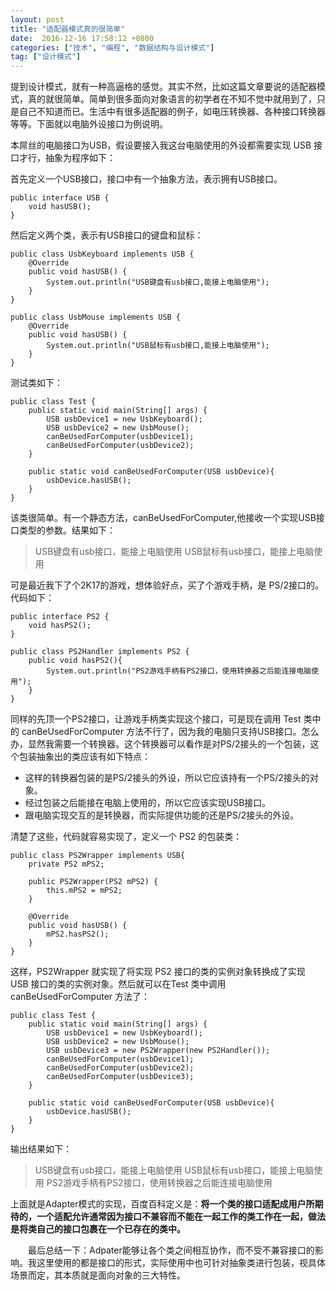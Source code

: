 ```yaml
---
layout: post
title: "适配器模式真的很简单"
date:  2016-12-16 17:58:12 +0800
categories: ["技术", "编程", "数据结构与设计模式"]
tag: ["设计模式"]
---
```


提到设计模式，就有一种高逼格的感觉。其实不然，比如这篇文章要说的适配器模式，真的就很简单。简单到很多面向对象语言的初学者在不知不觉中就用到了，只是自己不知道而已。生活中有很多适配器的例子，如电压转换器、各种接口转换器等等。下面就以电脑外设接口为例说明。

本屌丝的电脑接口为USB，假设要接入我这台电脑使用的外设都需要实现 USB 接口才行，抽象为程序如下：

首先定义一个USB接口，接口中有一个抽象方法，表示拥有USB接口。

```
public interface USB {
    void hasUSB();
}
```

然后定义两个类，表示有USB接口的键盘和鼠标：

```
public class UsbKeyboard implements USB {
    @Override
    public void hasUSB() {
        System.out.println("USB键盘有usb接口,能接上电脑使用");
    }
}

public class UsbMouse implements USB {
    @Override
    public void hasUSB() {
        System.out.println("USB鼠标有usb接口,能接上电脑使用");
    }
}
```

测试类如下：

```
public class Test {
    public static void main(String[] args) {
        USB usbDevice1 = new UsbKeyboard();
        USB usbDevice2 = new UsbMouse();
        canBeUsedForComputer(usbDevice1);
        canBeUsedForComputer(usbDevice2);
    }
    
    public static void canBeUsedForComputer(USB usbDevice){
        usbDevice.hasUSB();
    }
}
```

该类很简单。有一个静态方法，canBeUsedForComputer,他接收一个实现USB接口类型的参数。结果如下：

>USB键盘有usb接口，能接上电脑使用
>USB鼠标有usb接口，能接上电脑使用

可是最近我下了个2K17的游戏，想体验好点，买了个游戏手柄，是 PS/2接口的。代码如下：

```
public interface PS2 {
    void hasPS2();
}

public class PS2Handler implements PS2 {
    public void hasPS2(){
        System.out.println("PS2游戏手柄有PS2接口，使用转换器之后能连接电脑使用");
    }
}
```

同样的先顶一个PS2接口，让游戏手柄类实现这个接口，可是现在调用 Test 类中的 canBeUsedForComputer 方法不行了，因为我的电脑只支持USB接口。怎么办，显然我需要一个转换器。这个转换器可以看作是对PS/2接头的一个包装，这个包装抽象出的类应该有如下特点：
- 这样的转换器包装的是PS/2接头的外设，所以它应该持有一个PS/2接头的对象。
- 经过包装之后能接在电脑上使用的，所以它应该实现USB接口。
- 跟电脑实现交互的是转换器，而实际提供功能的还是PS/2接头的外设。

清楚了这些，代码就容易实现了，定义一个 PS2 的包装类：

```
public class PS2Wrapper implements USB{
    private PS2 mPS2;
    
    public PS2Wrapper(PS2 mPS2) {
        this.mPS2 = mPS2;
    }
    
    @Override
    public void hasUSB() {
        mPS2.hasPS2();
    }
}
```

这样，PS2Wrapper 就实现了将实现 PS2 接口的类的实例对象转换成了实现 USB 接口的类的实例对象。然后就可以在Test 类中调用 canBeUsedForComputer 方法了：

```
public class Test {
    public static void main(String[] args) {
        USB usbDevice1 = new UsbKeyboard();
        USB usbDevice2 = new UsbMouse();
        USB usbDevice3 = new PS2Wrapper(new PS2Handler());
        canBeUsedForComputer(usbDevice1);
        canBeUsedForComputer(usbDevice2);
        canBeUsedForComputer(usbDevice3);
    }
    
    public static void canBeUsedForComputer(USB usbDevice){
        usbDevice.hasUSB();
    }
}
```

输出结果如下：

>USB键盘有usb接口，能接上电脑使用
USB鼠标有usb接口，能接上电脑使用
PS2游戏手柄有PS2接口，使用转换器之后能连接电脑使用

上面就是Adapter模式的实现，百度百科定义是：**将一个类的接口适配成用户所期待的，一个适配允许通常因为接口不兼容而不能在一起工作的类工作在一起，做法是将类自己的接口包裹在一个已存在的类中。**

　　最后总结一下：Adpater能够让各个类之间相互协作，而不受不兼容接口的影响。我这里使用的都是接口的形式，实际使用中也可针对抽象类进行包装，视具体场景而定，其本质就是面向对象的三大特性。